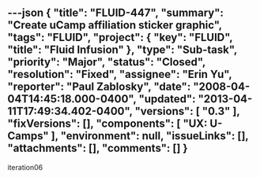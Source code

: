 ---json
{
  "title": "FLUID-447",
  "summary": "Create uCamp affiliation sticker graphic",
  "tags": "FLUID",
  "project": {
    "key": "FLUID",
    "title": "Fluid Infusion"
  },
  "type": "Sub-task",
  "priority": "Major",
  "status": "Closed",
  "resolution": "Fixed",
  "assignee": "Erin Yu",
  "reporter": "Paul Zablosky",
  "date": "2008-04-04T14:45:18.000-0400",
  "updated": "2013-04-11T17:49:34.402-0400",
  "versions": [
    "0.3"
  ],
  "fixVersions": [],
  "components": [
    "UX: U-Camps"
  ],
  "environment": null,
  "issueLinks": [],
  "attachments": [],
  "comments": []
}
---
iteration06

        